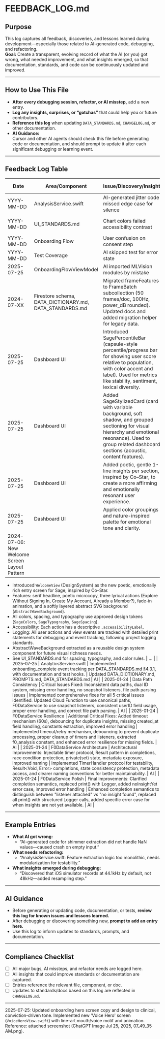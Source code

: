 # FEEDBACK_LOG.md

## Purpose

This log captures all feedback, discoveries, and lessons learned during development—especially those related to AI-generated code, debugging, and refactoring.  
**Goal:** Create a transparent, evolving record of what the AI (or you) got wrong, what needed improvement, and what insights emerged, so that documentation, standards, and code can be continuously updated and improved.

---

## How to Use This File

- **After every debugging session, refactor, or AI misstep,** add a new entry.
- **Log any insights, surprises, or “gotchas”** that could help you or future contributors.
- **Reference this log** when updating `DATA_STANDARDS.md`, `CHANGELOG.md`, or other documentation.
- **AI Guidance:**  
  Cursor and other AI agents should check this file before generating code or documentation, and should prompt to update it after each significant debugging or learning event.

---

## Feedback Log Table

| Date       | Area/Component      | Issue/Discovery/Insight                | Action Taken / Needed         | Updated By |
|------------|---------------------|----------------------------------------|------------------------------|------------|
| YYYY-MM-DD | AnalysisService.swift| AI-generated jitter code missed edge case for silence | Added silence check, updated DATA_STANDARDS.md | Ivy        |
| YYYY-MM-DD | UI_STANDARDS.md     | Chart colors failed accessibility contrast | Adjusted palette, logged in CHANGELOG.md | Ivy        |
| YYYY-MM-DD | Onboarding Flow     | User confusion on consent step         | Updated UI text, flagged for doc update | Ivy        |
| YYYY-MM-DD | Test Coverage       | AI skipped test for error state        | Added test, improved PROMPTS.md | Ivy        |
| 2025-07-25 | OnboardingFlowViewModel | AI imported MLVision modules by mistake | Added modal scope guard to all docs | Ivy |
| 2024-07-XX | Firestore schema, DATA_DICTIONARY.md, DATA_STANDARDS.md | Migrated frameFeatures to FrameBatch subcollection (50 frames/doc, 100Hz, power_dB rounded). Updated docs and added migration helper for legacy data. | Firestore doc size, query efficiency, clinical alignment | AI/automation |
| 2025-07-25 | Dashboard UI     | Introduced SagePercentileBar (capsule-style percentile/progress bar for showing user score relative to population, with color accent and label). Used for metrics like stability, sentiment, lexical diversity. | UI_STANDARDS.md, DATA_DICTIONARY.md | AI/UX Team |
| 2025-07-25 | Dashboard UI     | Added SageStylizedCard (card with variable background, soft shadow, and grouped sectioning for visual hierarchy and emotional resonance). Used to group related dashboard sections (acoustic, content features). | UI_STANDARDS.md | AI/UX Team |
| 2025-07-25 | Dashboard UI     | Added poetic, gentle 1-line insights per section, inspired by Co–Star, to create a more affirming and emotionally resonant user experience. | UI_STANDARDS.md | AI/UX Team |
| 2025-07-25 | Dashboard UI     | Applied color groupings and nature-inspired palette for emotional tone and clarity. | UI_STANDARDS.md | AI/UX Team |
| 2024-07-06: New Welcome Screen Layout Pattern
- Introduced `WelcomeView` (DesignSystem) as the new poetic, emotionally rich entry screen for Sage, inspired by Co–Star.
- Features: serif headline, poetic microcopy, three lyrical actions (Explore Without Signing In, Create My Account, Already a Member?), fade-in animation, and a softly layered abstract SVG background (`AbstractWaveBackground`).
- All colors, spacing, and typography use approved design tokens (`SageColors`, `SageTypography`, `SageSpacing`).
- Accessibility: Each action has a descriptive `.accessibilityLabel`.
- Logging: All user actions and view events are tracked with detailed print statements for debugging and event tracking, following project logging standards.
- AbstractWaveBackground extracted as a reusable design system component for future visual richness needs.
- See UI_STANDARDS.md for spacing, typography, and color rules. | ...        |
| 2025-07-25 | AnalyticsService.swift | Implemented onboarding_complete event tracking per DATA_STANDARDS.md §4.3.1, with documentation and test hooks. | Updated DATA_DICTIONARY.md, PROMPTS.md, DATA_STANDARDS.md | AI        |
| 2025-01-24 | Data Path Consistency | Critical Issues Fixed: Inconsistent data paths, dual ID system, missing error handling, no snapshot listeners, file path parsing issues | Implemented comprehensive fixes for all 5 critical issues identified. Updated Cloud Function to use canonical paths, F0DataService to use snapshot listeners, consistent userID field usage, proper error handling, and correct file path parsing. | AI |
| 2025-01-24 | F0DataService Resilience | Additional Critical Fixes: Added timeout mechanism (60s), debouncing for duplicate insights, missing created_at field handling, constants extraction, improved error handling | Implemented timeout/retry mechanism, debouncing to prevent duplicate processing, proper cleanup of timers and listeners, extracted f0_analysis constant, and enhanced error resilience for missing fields. | AI |
| 2025-01-24 | F0DataService Architecture | Architectural Improvements: Injectable timer protocol, Result pattern in completions, race condition protection, private(set) state, metadata exposure, improved naming | Implemented TimerHandler protocol for testability, Result<Void, Error> completions, state consistency protection, metadata access, and clearer naming conventions for better maintainability. | AI |
| 2025-01-24 | F0DataService Polish | Final Improvements: Clarified completion semantics, replaced print() with Logger, added noInsightYet error case, improved error handling | Enhanced completion semantics to distinguish between "listener attached" vs "no insight found", replaced all print() with structured Logger calls, added specific error case for when insights are not yet available. | AI |

---

## Example Entries

- **What AI got wrong:**  
  - “AI-generated code for shimmer extraction did not handle NaN values—caused crash on empty input.”
- **What needs refactoring:**  
  - “AnalysisService.swift: Feature extraction logic too monolithic, needs modularization for testability.”
- **What insights emerged during debugging:**  
  - “Discovered that iOS simulator records at 44.1kHz by default, not 48kHz—added resampling step.”

---

## AI Guidance

- Before generating or updating code, documentation, or tests, **review this log for known issues and lessons learned.**
- After debugging or discovering something new, **prompt to add an entry here.**
- Use this log to inform updates to standards, prompts, and documentation.

---

## Compliance Checklist

- [ ] All major bugs, AI missteps, and refactor needs are logged here.
- [ ] All insights that could improve standards or documentation are captured.
- [ ] Entries reference the relevant file, component, or doc.
- [ ] Updates to standards/docs based on this log are reflected in `CHANGELOG.md`.

---
2025-07-25: Updated onboarding hero screen copy and design to clinical, conviction-driven tone. Implemented new 'Voice Hero' screen (`VoiceHeroView.swift`) with line-art mouth/voice motif and animation. Reference: attached screenshot (ChatGPT Image Jul 25, 2025, 07_49_35 AM.png).




